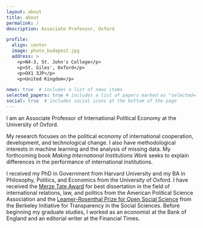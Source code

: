 ```yaml
---
layout: about
title: about
permalink: /
description: Associate Professor, Oxford

profile:
  align: center
  image: photo_budapest.jpg
  address: >
    <p>N4-3, St. John's College</p>
    <p>St. Giles', Oxford</p>
    <p>OX1 3JP</p>
    <p>United Kingdom</p>

news: true  # includes a list of news items
selected_papers: true # includes a list of papers marked as "selected={true}"
social: true  # includes social icons at the bottom of the page
---
```


I am an Associate Professor of International Political Economy at the University of Oxford.

My research focuses on the political economy of international cooperation, development, and technological change. I also have methodological interests in machine learning and the analysis of missing data. My forthcoming book _Making International Institutions Work_ seeks to explain differences in the performance of international institutions.

I received my PhD in Government from Harvard University and my BA in Philosophy, Politics, and Economics from the University of Oxford. I have received the [Merze Tate Award](https://politicalsciencenow.com/ranjit-lall-2019-merze-tate-award-recipient/) for best dissertation in the field of international relations, law, and politics from the American Political Science Association and the [Leamer-Rosenthal Prize for Open Social Science](https://www.bitss.org/people/ranjit-lall/) from the Berkeley Initiative for Transparency in the Social Sciences. Before beginning my graduate studies, I worked as an economist at the Bank of England and an editorial writer at the Financial Times.
